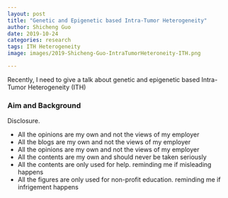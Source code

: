 ```yaml
---
layout: post
title: "Genetic and Epigenetic based Intra-Tumor Heterogeneity"
author: Shicheng Guo
date: 2019-10-24
categories: research
tags: ITH Heterogeneity
image: images/2019-Shicheng-Guo-IntraTumorHeteroneity-ITH.png

---
```

Recently, I need to give a talk about genetic and epigenetic based Intra-Tumor Heterogeneity (ITH)

###  Aim and Background


Disclosure.
* All the opinions are my own and not the views of my employer
* All the blogs are my own and not the views of my employer
* All the opinions are my own and not the views of my employer
* All the contents are my own and should never be taken seriously
* All the contents are only used for help. reminding me if misleading happens
* All the figures are only used for non-profit education. reminding me if infrigement happens
